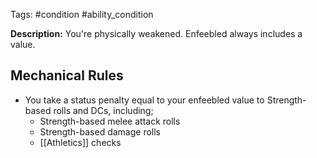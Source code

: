 Tags: #condition #ability_condition

**Description:** You're physically weakened. Enfeebled always includes a value.

## Mechanical Rules

- You take a status penalty equal to your enfeebled value to Strength-based rolls and DCs, including;
	- Strength-based melee attack rolls
	- Strength-based damage rolls
	- [[Athletics]] checks